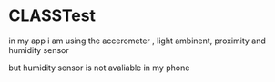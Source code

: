 # CLASSTest
in my app i am using the accerometer , light ambinent, proximity and humidity sensor


but humidity sensor is not avaliable in my phone 

